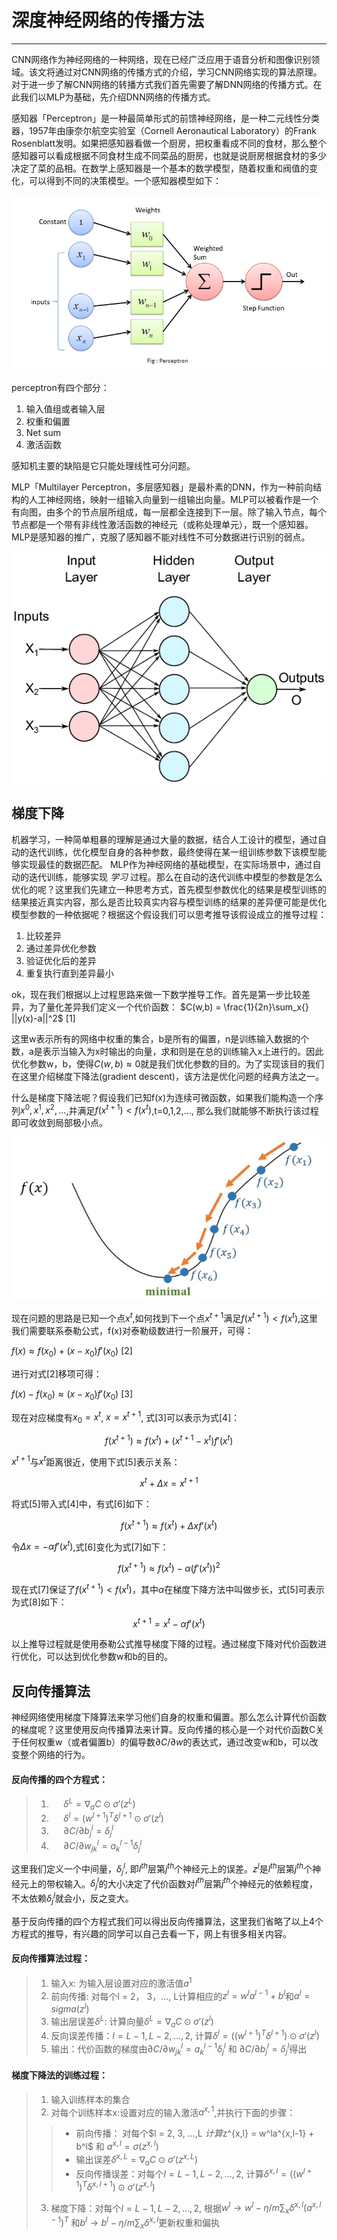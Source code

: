 # 深度神经网络的传播方法

------

CNN网络作为神经网络的一种网络，现在已经广泛应用于语音分析和图像识别领域。该文将通过对CNN网络的传播方式的介绍，学习CNN网络实现的算法原理。对于进一步了解CNN网络的转播方式我们首先需要了解DNN网络的传播方式。在此我们以MLP为基础，先介绍DNN网络的传播方式。

感知器「Perceptron」是一种最简单形式的前馈神经网络，是一种二元线性分类器，1957年由康奈尔航空实验室（Cornell Aeronautical Laboratory）的Frank Rosenblatt发明。如果把感知器看做一个厨房，把权重看成不同的食材，那么整个感知器可以看成根据不同食材生成不同菜品的厨房，也就是说厨房根据食材的多少决定了菜的品相。在数学上感知器是一个基本的数学模型，随着权重和阀值的变化，可以得到不同的决策模型。一个感知器模型如下：

![perceptron](imgs/perceptron.png)

perceptron有四个部分：
1. 输入值组或者输入层
2. 权重和偏置
3. Net sum
4. 激活函数

感知机主要的缺陷是它只能处理线性可分问题。

MLP「Multilayer Perceptron，多层感知器」是最朴素的DNN，作为一种前向结构的人工神经网络，映射一组输入向量到一组输出向量。MLP可以被看作是一个有向图，由多个的节点层所组成，每一层都全连接到下一层。除了输入节点，每个节点都是一个带有非线性激活函数的神经元（或称处理单元），既一个感知器。MLP是感知器的推广，克服了感知器不能对线性不可分数据进行识别的弱点。

![mlp](imgs/mlp.png)

## 梯度下降

机器学习，一种简单粗暴的理解是通过大量的数据，结合人工设计的模型，通过自动的迭代训练，优化模型自身的各种参数，最终使得在某一组训练参数下该模型能够实现最佳的数据匹配。
MLP作为神经网络的基础模型，在实际场景中，通过自动的迭代训练，能够实现 *学习* 过程。那么在自动的迭代训练中模型的参数是怎么优化的呢？这里我们先建立一种思考方式，首先模型参数优化的结果是模型训练的结果接近真实内容，那么是否比较真实内容与模型训练的结果的差异便可能是优化模型参数的一种依据呢？根据这个假设我们可以思考推导该假设成立的推导过程：
1. 比较差异
2. 通过差异优化参数
3. 验证优化后的差异
4. 重复执行直到差异最小

ok，现在我们根据以上过程思路来做一下数学推导工作。首先是第一步比较差异，为了量化差异我们定义一个代价函数：
$C(w,b) = \frac{1}{2n}\sum_x{} ||y(x)-a||^2$  [1]

这⾥w表⽰所有的⽹络中权重的集合，b是所有的偏置，n是训练输⼊数据的个数，a是表⽰当输⼊为x时输出的向量，求和则是在总的训练输⼊x上进⾏的。因此优化参数w，b，使得$C(w,b) \approx 0$就是我们优化参数的目的。为了实现该目的我们在这里介绍梯度下降法(gradient descent)，该方法是优化问题的经典方法之一。

什么是梯度下降法呢？假设我们已知f(x)为连续可微函数，如果我们能构造一个序列$x^0,x^1,x^2,...$,并满足$f(x^{t+1})<f(x^t)$,t=0,1,2,..., 那么我们就能够不断执行该过程即可收敛到局部极小点。

![gd](imgs/gd1.jpg)

现在问题的思路是已知一个点$x^t$,如何找到下一个点$x^{t+1}$满足$f(x^{t+1})<f(x^t)$,这里我们需要联系泰勒公式，f(x)对泰勒级数进行一阶展开，可得：

$f(x) \approx f(x_0)+(x-x_0)f'(x_0)$  [2] 

进行对式[2]移项可得：

$f(x) - f(x_0) \approx (x-x_0)f'(x_0)$  [3] 

现在对应梯度有$x_0 = x^t$, $x = x^{t+1}$, 式[3]可以表示为式[4]：

$$ f(x^{t+1}) \approx f(x^t) + (x^{t+1} - x^t)f'(x^t) $$ 

$x^{t+1}$与$x^t$距离很近，使用下式[5]表示关系：

$$ x^t + \Delta x = x^{t+1}$$

将式[5]带入式[4]中，有式[6]如下：

$$ f(x^{t+1}) \approx f(x^t) + \Delta xf'(x^t) $$ 

令$\Delta x=-\alpha f'(x^t)$,式[6]变化为式[7]如下：

$$ f(x^{t+1}) \approx f(x^t) -\alpha (f'(x^t))^2 $$ 

现在式[7]保证了$f(x^{t+1})<f(x^t)$，其中$\alpha$在梯度下降方法中叫做步长，式[5]可表示为式[8]如下：

$$ x^{t+1} = x^t -\alpha f'(x^t) $$

以上推导过程就是使用泰勒公式推导梯度下降的过程。通过梯度下降对代价函数进行优化，可以达到优化参数w和b的目的。

## 反向传播算法

神经网络使用梯度下降算法来学习他们自身的权重和偏置。那么怎么计算代价函数的梯度呢？这里使用反向传播算法来计算。反向传播的核心是一个对代价函数C关于任何权重w（或者偏置b）的偏导数$\partial C/\partial w$的表达式，通过改变w和b，可以改变整个网络的行为。

#### 反向传播的四个方程式：

> 1. &#160;&#160;&#160;&#160;  $\delta^L =  \nabla_aC ⊙ \sigma'(z^L)$ 
> 2. &#160;&#160;&#160;&#160;  $\delta^l =  (w^{l+1})^T\delta^{l+1} ⊙ \sigma'(z^l)$  
> 3. &#160;&#160;&#160;&#160;  $\partial C/ \partial b_j^l =  \delta_j^l$
> 4. &#160;&#160;&#160;&#160;  $\partial C/ \partial w_{jk}^l =  a_k^{l-1}\delta_j^l$

这里我们定义一个中间量，$\delta_j^l$, 即$l^{th}$层第$j^{th}$个神经元上的误差。$z^l$是$l^{th}$层第$j^{th}$个神经元上的带权输入。$\delta_j^l$的大小决定了代价函数对$l^{th}$层第$j^{th}$个神经元的依赖程度，不太依赖$\delta_j^l$就会小，反之变大。

基于反向传播的四个方程式我们可以得出反向传播算法，这里我们省略了以上4个方程式的推导，有兴趣的同学可以自己去看一下，网上有很多相关内容。

#### 反向传播算法过程：

> 1. 输入x: 为输入层设置对应的激活值$a^1$
> 2. 前向传播: 对每个l = 2， 3，..., L计算相应的$z^l = w^l a^{l-1} + b^l$和$a^l = sigma(z^l)$
> 3. 输出层误差$\delta^L$: 计算向量$\delta^L = \nabla_aC ⊙ \sigma'(z^l)$
> 4. 反向误差传播：$l = L-1,L-2, ...,2$, 计算$\delta^l =  ((w^{l+1})^T\delta^{l+1}) ⊙ \sigma'(z^l)$
> 5. 输出：代价函数的梯度由$\partial C/ \partial w_{jk}^l =  a_k^{l-1}\delta_j^l$ 和 $\partial C/ \partial b_j^l =  \delta_j^l$得出

#### 梯度下降法的训练过程：

> 1. 输入训练样本的集合
> 2. 对每个训练样本x:设置对应的输入激活$a^{x,1}$,并执行下面的步骤：
>> *  前向传播： 对每个$l = 2, 3, ...,L $计算$z^{x,l} = w^la^{x,l-1} + b^l$ 和 $a^{x,l} = \sigma(z^{x,l})$
>> *  输出误差$\delta^{x,L} =  \nabla_aC ⊙ \sigma'(z^{x,L})$
>> *  反向传播误差：对每个$l = L-1,L-2, ...,2$, 计算$\delta^{x,l} =  ((w^{l+1})^T\delta^{x,l+1}) ⊙ \sigma'(z^{x,l})$
> 3. 梯度下降：对每个$l = L-1,L-2, ...,2$, 根据$w^l \rightarrow w^l - \eta/m\sum_x\delta^{x,l}(a^{x,l-1})^T$ 和$b^l \rightarrow b^l - \eta/m\sum_x\delta^{x,l}$更新权重和偏执